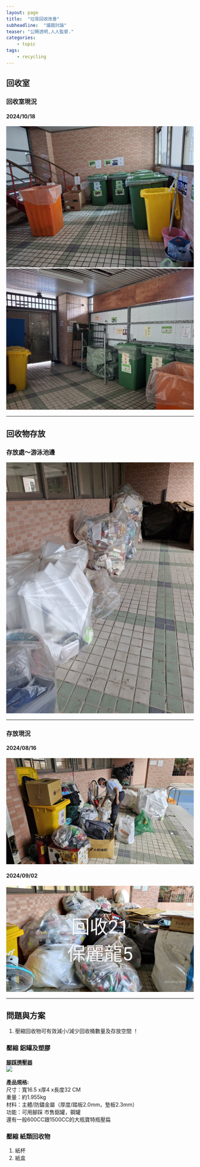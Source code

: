 ```yaml
---
layout: page
title:  "垃圾回收改善"
subheadline:  "議題討論"
teaser: "公開透明,人人監督."
categories:
    - topic
tags:
    - recycling
---
```

## 回收室

### 回收室現況

#### 2024/10/18
![](https://github.com/coconutcity30050/community27/blob/gh-pages/assets/place/%E5%9B%9E%E6%94%B6%E5%AE%A4_%E5%8F%B3%E5%81%B4_20241018.jpg?raw=true)
![](https://github.com/coconutcity30050/community27/blob/gh-pages/assets/place/%E5%9B%9E%E6%94%B6%E5%AE%A4_%E5%B7%A6%E5%81%B4_20241018.jpg?raw=true)

---
## 回收物存放

### 存放處～游泳池邊
![](https://github.com/coconutcity30050/community27/blob/gh-pages/assets/place/%E6%B8%B8%E6%B3%B3%E6%B1%A0_%E5%AD%98%E6%94%BE%E5%9B%9E%E6%94%B6%E7%89%A9.jpg?raw=true)

---
### 存放現況

#### 2024/08/16
![](https://github.com/coconutcity30050/community27/blob/gh-pages/assets/place/%E6%B8%B8%E6%B3%B3%E6%B1%A0_%E5%AD%98%E6%94%BE%E5%9B%9E%E6%94%B6%E7%89%A9_20240816.jpg?raw=true)

#### 2024/09/02
![](https://github.com/coconutcity30050/community27/blob/gh-pages/assets/place/%E6%B8%B8%E6%B3%B3%E6%B1%A0_%E5%AD%98%E6%94%BE%E5%9B%9E%E6%94%B6%E7%89%A9_20240902.jpg?raw=true)

---
## 問題與方案
1. 壓縮回收物可有效減小/減少回收桶數量及存放空間 ！
   
### 壓縮 鋁罐及塑膠

**[腳踩擠壓器](https://www.ruten.com.tw/item/show?21938954956786)** <br>
![](https://gcs.rimg.com.tw/g2/1/cb/f2/21938954956786_865.jpg)

**產品規格:** <br>
尺寸：寬16.5 x厚4 x長度32 CM <br>
重量：約1.955kg <br>
材料：主體/防鏽金屬（厚度/踏板2.0mm，墊板2.3mm）<br>
功能：可用腳踩 市售鋁罐，鋼罐<br>
還有一般600CC跟1500CC的大瓶寶特瓶壓扁<br>

### 壓縮 紙類回收物
1. 紙杯
2. 紙盒
